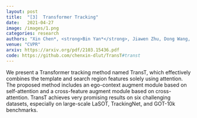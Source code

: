 ```yaml
---
layout: post
title:  "[3]  Transformer Tracking"
date:   2021-04-27
image: /images/1.png
categories: research
authors: "Xin Chen*, <strong>Bin Yan*</strong>, Jiawen Zhu, Dong Wang, Xiaoyun Yang, Huchuan Lu"
venue: "CVPR"
arxiv: https://arxiv.org/pdf/2103.15436.pdf
code: https://github.com/chenxin-dlut/TransT#transt
---
```


We present a Transformer tracking method named TransT, which effectively combines the template and search region features solely using attention. The proposed method includes an ego-context augment module based on self-attention and a cross-feature augment module based on cross-attention. TransT achieves very promising results on six challenging datasets, especially on large-scale LaSOT, TrackingNet, and GOT-10k benchmarks. 